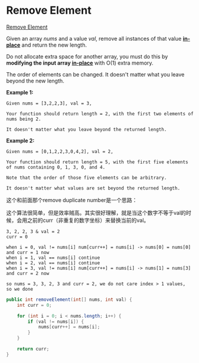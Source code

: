 
# Remove Element

[Remove Element](https://leetcode.com/problems/remove-element/)

Given an array *nums* and a value *val*, remove all instances of that value [**in-place**](https://en.wikipedia.org/wiki/In-place_algorithm) and return the new length.

Do not allocate extra space for another array, you must do this by **modifying the input array [in-place](https://en.wikipedia.org/wiki/In-place_algorithm)** with O(1) extra memory.

The order of elements can be changed. It doesn't matter what you leave beyond the new length.

**Example 1:**

```
Given nums = [3,2,2,3], val = 3,

Your function should return length = 2, with the first two elements of nums being 2.

It doesn't matter what you leave beyond the returned length.
```

**Example 2:**

```
Given nums = [0,1,2,2,3,0,4,2], val = 2,

Your function should return length = 5, with the first five elements of nums containing 0, 1, 3, 0, and 4.

Note that the order of those five elements can be arbitrary.

It doesn't matter what values are set beyond the returned length.
```

这个和前面那个remove duplicate number是一个思路：

这个算法很简单，但是效率贼高。其实很好理解，就是当这个数字不等于val的时候，会用之前的curr（非重复的数字坐标）来替换当前的val。

```
3, 2, 2, 3 & val = 2
curr = 0

when i = 0, val != nums[i] num[curr++] = nums[i] -> nums[0] = nums[0] and curr = 1 now
when i = 1, val == nums[i] continue
when i = 2, val == nums[i] continue
when i = 3, val != nums[i] num[curr++] = nums[i] -> nums[1] = nums[3] and curr = 2 now

so nums = 3, 3, 2, 3 and curr = 2, we do not care index > 1 values,
so we done
```

```java
public int removeElement(int[] nums, int val) {
    int curr = 0;

    for (int i = 0; i < nums.length; i++) {
        if (val != nums[i]) {
            nums[curr++] = nums[i];
        }
    }

    return curr;
}
```
